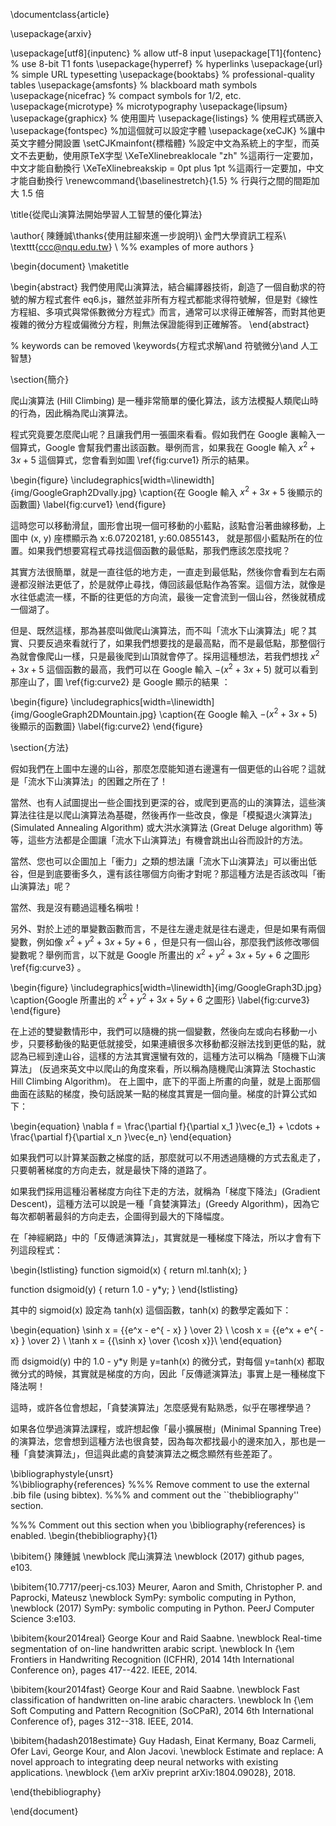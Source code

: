 \documentclass{article}


\usepackage{arxiv}

\usepackage[utf8]{inputenc} % allow utf-8 input
\usepackage[T1]{fontenc}    % use 8-bit T1 fonts
\usepackage{hyperref}       % hyperlinks
\usepackage{url}            % simple URL typesetting
\usepackage{booktabs}       % professional-quality tables
\usepackage{amsfonts}       % blackboard math symbols
\usepackage{nicefrac}       % compact symbols for 1/2, etc.
\usepackage{microtype}      % microtypography
\usepackage{lipsum}
\usepackage{graphicx}  % 使用圖片
\usepackage{listings}   % 使用程式碼嵌入
\usepackage{fontspec}   %加這個就可以設定字體
\usepackage{xeCJK}       %讓中英文字體分開設置
\setCJKmainfont{標楷體} %設定中文為系統上的字型，而英文不去更動，使用原TeX字型
\XeTeXlinebreaklocale "zh"             %這兩行一定要加，中文才能自動換行
\XeTeXlinebreakskip = 0pt plus 1pt     %這兩行一定要加，中文才能自動換行
\renewcommand{\baselinestretch}{1.5} % 行與行之間的間距加大 1.5 倍


\title{從爬山演算法開始學習人工智慧的優化算法}


\author{
  陳鍾誠\thanks{使用註腳來進一步說明}\\
  金門大學資訊工程系\\
  \texttt{ccc@nqu.edu.tw} \\
  %% examples of more authors
}

\begin{document}
\maketitle

\begin{abstract}
我們使用爬山演算法，結合編譯器技術，創造了一個自動求的符號的解方程式套件 eq6.js，雖然並非所有方程式都能求得符號解，但是對《線性方程組、多項式與常係數微分方程式》而言，通常可以求得正確解答，而對其他更複雜的微分方程或偏微分方程，則無法保證能得到正確解答。
\end{abstract}


% keywords can be removed
\keywords{方程式求解\and 符號微分\and 人工智慧}


\section{簡介}

爬山演算法 (Hill Climbing) 是一種非常簡單的優化算法，該方法模擬人類爬山時的行為，因此稱為爬山演算法。

程式究竟要怎麼爬山呢？且讓我們用一張圖來看看。假如我們在 Google 裏輸入一個算式，Google 會幫我們畫出該函數。舉例而言，如果我在 Google 輸入 $x^2+3x+5$  這個算式，您會看到如圖 \ref{fig:curve1} 所示的結果。

\begin{figure}
  \includegraphics[width=\linewidth]{img/GoogleGraph2Dvally.jpg}
  \caption{在 Google 輸入 $x^2+3x+5$ 後顯示的函數圖}
  \label{fig:curve1}
\end{figure}


這時您可以移動滑鼠，圖形會出現一個可移動的小藍點，該點會沿著曲線移動，上圖中 (x, y) 座標顯示為 x:6.07202181, y:60.0855143，
就是那個小藍點所在的位置。如果我們想要寫程式尋找這個函數的最低點，那我們應該怎麼找呢？

其實方法很簡單，就是一直往低的地方走，一直走到最低點，然後你會看到左右兩邊都沒辦法更低了，於是就停止尋找，傳回該最低點作為答案。這個方法，就像是水往低處流一樣，不斷的往更低的方向流，最後一定會流到一個山谷，然後就積成一個湖了。

但是、既然這樣，那為甚麼叫做爬山演算法，而不叫「流水下山演算法」呢？其 實、只要反過來看就行了，如果我們想要找的是最高點，而不是最低點，那整個行為就會像爬山一樣，只是最後爬到山頂就會停了。採用這種想法，若我們想找 $x^2+3x+5$ 這個函數的最高，我們可以在 Google 輸入  $-(x^2+3x+5)$  就可以看到那座山了，圖  \ref{fig:curve2} 是 Google 顯示的結果  ：

\begin{figure}
  \includegraphics[width=\linewidth]{img/GoogleGraph2DMountain.jpg}
  \caption{在 Google 輸入 $-(x^2+3x+5)$ 後顯示的函數圖}
  \label{fig:curve2}
\end{figure}

\section{方法}


假如我們在上圖中左邊的山谷，那麼怎麼能知道右邊還有一個更低的山谷呢？這就是「流水下山演算法」的困難之所在了！

當然、也有人試圖提出一些企圖找到更深的谷，或爬到更高的山的演算法，這些演算法往往是以爬山演算法為基礎，然後再作一些改良，像是「模擬退火演算法」(Simulated Annealing Algorithm) 或大洪水演算法 (Great Deluge algorithm) 等等，這些方法都是企圖讓「流水下山演算法」有機會跳出山谷而設計的方法。

當然、您也可以企圖加上「衝力」之類的想法讓「流水下山演算法」可以衝出低谷，但是到底要衝多久，還有該往哪個方向衝才對呢？那這種方法是否該改叫「衝山演算法」呢？

當然、我是沒有聽過這種名稱啦！

另外、對於上述的單變數函數而言，不是往左邊走就是往右邊走，但是如果有兩個變數，例如像  $x^2+y^2+3x+5y+6$  ，但是只有一個山谷，那麼我們該修改哪個變數呢？舉例而言，以下就是 Google 所畫出的  $x^2+y^2+3x+5y+6$  之圖形  \ref{fig:curve3} 。

\begin{figure}
  \includegraphics[width=\linewidth]{img/GoogleGraph3D.jpg}
  \caption{Google 所畫出的 $x^2+y^2+3x+5y+6$  之圖形}
  \label{fig:curve3}
\end{figure}


在上述的雙變數情形中，我們可以隨機的挑一個變數，然後向左或向右移動一小步，只要移動後的點更低就接受，如果連續很多次移動都沒辦法找到更低的點，就認為已經到達山谷，這樣的方法其實還蠻有效的，這種方法可以稱為「隨機下山演算法」 (反過來英文中以爬山的角度來看，所以稱為隨機爬山演算法 Stochastic Hill Climbing Algorithm)。
在上圖中，底下的平面上所畫的向量，就是上面那個曲面在該點的梯度，換句話說某一點的梯度其實是一個向量。梯度的計算公式如下：


\begin{equation}
\nabla f  = \frac{\partial f}{\partial x_1 }\vec{e_1} + \cdots + \frac{\partial f}{\partial x_n }\vec{e_n}
\end{equation}


如果我們可以計算某函數之梯度的話，那麼就可以不用透過隨機的方式去亂走了，只要朝著梯度的方向走去，就是最快下降的道路了。

如果我們採用這種沿著梯度方向往下走的方法，就稱為「梯度下降法」(Gradient Descent)，這種方法可以說是一種「貪婪演算法」(Greedy Algorithm)，因為它每次都朝著最斜的方向走去，企圖得到最大的下降幅度。

在「神經網路」中的「反傳遞演算法」，其實就是一種梯度下降法，所以才會有下列這段程式：

\begin{lstlisting}
function sigmoid(x) {
  return ml.tanh(x);
}

function dsigmoid(y) {
  return 1.0 - y*y;
}
\end{lstlisting}


其中的 sigmoid(x) 設定為 tanh(x) 這個函數，tanh(x) 的數學定義如下：

\begin{equation}
\sinh x = {{e^x  - e^{ - x} } \over 2} \\
\cosh x = {{e^x  + e^{ - x} } \over 2} \\
\tanh x = {{\sinh x} \over {\cosh x}}\\
\end{equation}

而 dsigmoid(y) 中的  1.0 - y*y  則是 y=tanh(x) 的微分式，對每個 y=tanh(x) 都取微分式的時候，其實就是梯度的方向，因此「反傳遞演算法」事實上是一種梯度下降法啊！

這時，或許各位會想起，「貪婪演算法」怎麼感覺有點熟悉，似乎在哪裡學過？

如果各位學過演算法課程，或許想起像「最小擴展樹」(Minimal Spanning Tree) 的演算法，您會想到這種方法也很貪婪，因為每次都找最小的邊來加入，那也是一種「貪婪演算法」，但這與此處的貪婪演算法之概念顯然有些差距了。


\bibliographystyle{unsrt}  
%\bibliography{references}  %%% Remove comment to use the external .bib file (using bibtex).
%%% and comment out the ``thebibliography'' section.


%%% Comment out this section when you \bibliography{references} is enabled.
\begin{thebibliography}{1}

\bibitem{}
陳鍾誠
\newblock 爬山演算法
\newblock (2017) github pages, e103.

\bibitem{10.7717/peerj-cs.103}
Meurer, Aaron and Smith, Christopher P. and Paprocki, Mateusz
\newblock SymPy: symbolic computing in Python,
\newblock (2017) SymPy: symbolic computing in Python. PeerJ Computer Science 3:e103.

\bibitem{kour2014real}
George Kour and Raid Saabne.
\newblock Real-time segmentation of on-line handwritten arabic script.
\newblock In {\em Frontiers in Handwriting Recognition (ICFHR), 2014 14th
  International Conference on}, pages 417--422. IEEE, 2014.

\bibitem{kour2014fast}
George Kour and Raid Saabne.
\newblock Fast classification of handwritten on-line arabic characters.
\newblock In {\em Soft Computing and Pattern Recognition (SoCPaR), 2014 6th
  International Conference of}, pages 312--318. IEEE, 2014.

\bibitem{hadash2018estimate}
Guy Hadash, Einat Kermany, Boaz Carmeli, Ofer Lavi, George Kour, and Alon
  Jacovi.
\newblock Estimate and replace: A novel approach to integrating deep neural
  networks with existing applications.
\newblock {\em arXiv preprint arXiv:1804.09028}, 2018.

\end{thebibliography}


\end{document}
